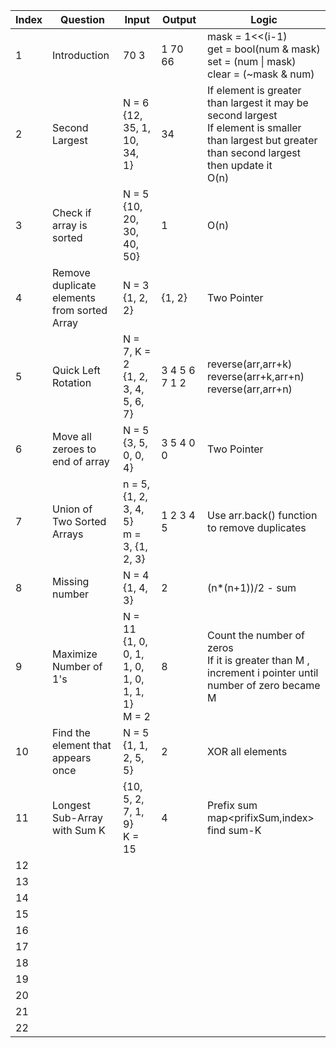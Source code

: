 | Index             | Question    |  Input  | Output        | Logic  |
| ----------------- | -----------|--------------------------|----------------|-----|
| 1 | Introduction |<img width=200/> 70 3 |<img width=150/> 1 70 66 | mask = 1<<(i-1)<br/> get = bool(num & mask) <br/> set = (num \| mask) <br/> clear = (~mask & num) |
| 2 | Second Largest  | N = 6<br/>{12, 35, 1, 10, 34, 1} |34 | If element is greater than largest it may be second largest <br/> If element is smaller than largest but greater than second largest then update it <br/> O(n)
| 3 | Check if array is sorted | N = 5<br/>{10, 20, 30, 40, 50} | 1 | O(n)
| 4 | Remove duplicate elements from sorted Array | N = 3<br/>{1, 2, 2} | {1, 2} | Two Pointer |
| 5 | Quick Left Rotation | N = 7, K = 2<br/>{1, 2, 3, 4, 5, 6, 7} | 3 4 5 6 7 1 2 |  reverse(arr,arr+k)<br/> reverse(arr+k,arr+n)<br/>reverse(arr,arr+n)
| 6 | Move all zeroes to end of array | N = 5<br/>{3, 5, 0, 0, 4} | 3 5 4 0 0 | Two Pointer |
| 7 | Union of Two Sorted Arrays | n = 5, {1, 2, 3, 4, 5}  <br/>m = 3, {1, 2, 3} | 1 2 3 4 5 | Use arr.back() function to remove duplicates |
| 8 | Missing number | N = 4 <br/>{1, 4, 3} | 2 | (n*(n+1))/2 - sum |
| 9 | Maximize Number of 1's | N = 11<br/>{1, 0, 0, 1, 1, 0, 1, 0, 1, 1, 1}<br/>M = 2 | 8 | Count the number of zeros <br/> If it is greater than M , increment i pointer until number of zero became M |
| 10 | Find the element that appears once | N = 5<br/>{1, 1, 2, 5, 5} | 2 | XOR all elements |
| 11 | Longest Sub-Array with Sum K | {10, 5, 2, 7, 1, 9}<br/>K = 15 | 4 | Prefix sum<br/> map<prifixSum,index> <br/> find sum-K
| 12 | |
| 13 | |
| 14 | |
| 15 | |
| 16 | |
| 17 | |
| 18 | |
| 19 | |
| 20 | |
| 21 | |
| 22 | |

